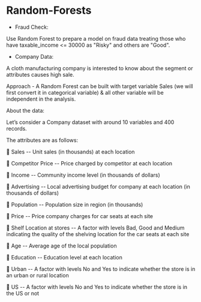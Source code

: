 # Random-Forests

* Fraud Check:

Use Random Forest to prepare a model on fraud data treating those who have taxable_income <= 30000 as "Risky" and others are "Good".

* Company Data:

A cloth manufacturing company is interested to know about the segment or attributes causes high sale.

Approach - A Random Forest can be built with target variable Sales (we will first convert it in categorical variable) & all other variable will be independent in the analysis.

About the data:

Let’s consider a Company dataset with around 10 variables and 400 records.

The attributes are as follows:

 Sales -- Unit sales (in thousands) at each location

 Competitor Price -- Price charged by competitor at each location

 Income -- Community income level (in thousands of dollars)

 Advertising -- Local advertising budget for company at each location (in thousands of dollars)

 Population -- Population size in region (in thousands)

 Price -- Price company charges for car seats at each site

 Shelf Location at stores -- A factor with levels Bad, Good and Medium indicating the quality of the shelving location for the car seats at each site

 Age -- Average age of the local population

 Education -- Education level at each location

 Urban -- A factor with levels No and Yes to indicate whether the store is in an urban or rural location

 US -- A factor with levels No and Yes to indicate whether the store is in the US or not
